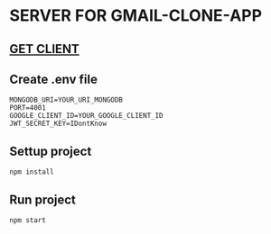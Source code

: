 # SERVER FOR GMAIL-CLONE-APP

## [GET CLIENT](https://github.com/DiepVanTy-2409/gmail-clone-client)

## Create .env file
```
MONGODB_URI=YOUR_URI_MONGODB
PORT=4001
GOOGLE_CLIENT_ID=YOUR_GOOGLE_CLIENT_ID
JWT_SECRET_KEY=IDontKnow
```

## Settup project
```
npm install
```

## Run project
```
npm start
```